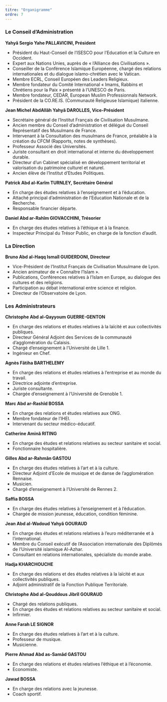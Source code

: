 ```yaml
---
titre: "Organigramme"
ordre: 7
---
```


### Le Conseil d’Administration

**Yahyâ Sergio Yahe PALLAVICINI, Président**
- Président du Haut-Conseil de l’ISESCO pour l’Education et la Culture en Occident.
- Expert aux Nations Unies, auprès de « l’Alliance des Civilisations ».
- Conseiller de la Conférence Islamique Européenne, chargé des relations internationales et du dialogue islamo-chrétien avec le Vatican.
- Membre ECRL, Conseil Européen des Leaders Religieux.
- Membre fondateur du Comité International « Imams, Rabbins et Chrétiens pour la Paix » présenté à l’UNESCO de Paris.
- Membre fondateur, CEDAR, European Muslim Professionnals Network.
- Président de la CO.RE.IS. (Communauté Religieuse Islamique) italienne. 


**Jean Michel AbdAllâh Yahyâ DAROLLES, Vice-Président**
- Secrétaire général de l’Institut Français de Civilisation Musulmane.
- Ancien membre du Conseil d’administration et délégué du Conseil Représentatif des Musulmans de France.
- Intervenant à la Consultation des musulmans de France, préalable à la création du CFCM (Rapports, notes de synthèses).
- Professeur Associé des Universités.
- Juriste consultant en droit international et interne du développement durable.
- Directeur d’un Cabinet spécialisé en développement territorial et valorisation du patrimoine culturel et naturel.
- Ancien élève de l’Institut d’Etudes Politiques. 

  
**Patrick Abd al-Karîm TURNLEY, Secrétaire Général**
- En charge des études relatives à l’enseignement et à l’éducation.
- Attaché principal d’administration de l’Education Nationale et de la Recherche.
- Responsable financier départe. 

  
**Daniel Abd ar-Rahîm GIOVACCHINI, Trésorier**
- En charge des études relatives à l’éthique et à la finance.
- Inspecteur Principal du Trésor Public, en charge de la fonction d’audit.



### La Direction

**Bruno Abd al-Haqq Ismaîl GUIDERDONI, Directeur**
- Vice-Président de l’Institut Français de Civilisation Musulmane de Lyon.
- Ancien animateur de « Connaître l’Islam ».
- Publications, Conférences relatives à l’Islam en Europe, au dialogue des cultures et des religions.
- Participation au débat international entre science et religion.
- Directeur de l’Observatoire de Lyon.



### Les Administrateurs

**Christophe Abd al-Qayyoum GUERRE-GENTON**
- En charge des relations et études relatives à la laïcité et aux collectivités publiques.
- Directeur Général Adjoint des Services de la communauté d’agglomération du Calaisis.
- Chargé d’enseignement à l’Université de Lille 1.
- Ingénieur en Chef. 

  
**Agnès Fâtiha BARTHELEMY**
- En charge des relations et études relatives à l’entreprise et au monde du travail.
- Directrice adjointe d’entreprise.
- Juriste consultante.
- Chargée d’enseignement à l’Université de Grenoble 1. 

  
**Marc Abd ar-Rashîd BOSSA**
- En charge des relations et études relatives aux ONG.
- Membre fondateur de l’IHEI.
- Intervenant du secteur médico-éducatif. 

  
**Catherine Aminâ RITING**
- En charge des études et relations relatives au secteur sanitaire et social.
- Fonctionnaire hospitalière. 

  
**Gilles Abd ar-Rahmân GASTOU**
- En charge des études relatives à l’art et à la culture.
- Directeur Adjoint d’Ecole de musique et de danse de l’agglomération Rennaise.
- Musicien.
- Chargé d’enseignement à l’Université de Rennes 2. 

  
**Saffia BOSSA**
- En charge des études relatives à l’enseignement et à l’éducation.
- Chargée de mission jeunesse, éducation, condition féminine. 

  
**Jean Abd al-Wadoud Yahyâ GOURAUD**
- En charge des études et relations relatives à l’euro méditerranée et à l’international.
- Membre du Conseil exécutif de l’Association internationale des Diplômés de l’Université islamique Al-Azhar.
- Consultant en relations internationales, spécialiste du monde arabe. 

  
**Hadja KHARCHOUCHE**
- En charge des relations et des études relatives à la laïcité et aux collectivités publiques.
- Adjoint administratif de la Fonction Publique Territoriale. 

  
**Christophe Abd al-Qouddous Jibrîl GOURAUD**
- Chargé des relations publiques.
- En charge des études et relations relatives au secteur sanitaire et social.
- Infirmier. 

  
**Anne Farah LE SIGNOR**
- En charge des études relatives à l’art et à la culture.
- Professeur de musique.
- Musicienne. 

  
**Pierre Ahmad Abd as-Samâd GASTOU**
- En charge des relations et études relatives l’éthique et à l’économie.
- Economiste. 

  
**Jawad BOSSA**
- En charge des relations avec la jeunesse.
- Coach sportif.